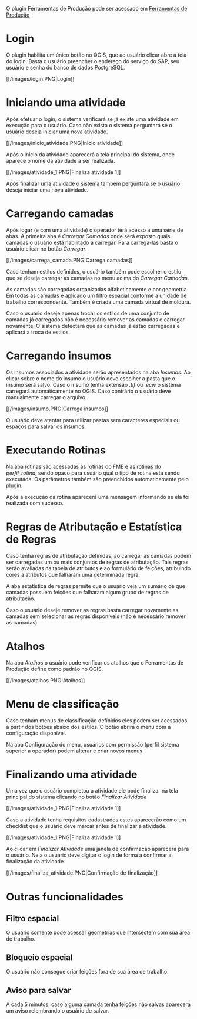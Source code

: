 O plugin Ferramentas de Produção pode ser acessado em [Ferramentas de Produção](https://github.com/1cgeo/Ferramentas_Producao)

# Login

O plugin habilita um único botão no QGIS, que ao usuário clicar abre a tela do login. Basta o usuário preencher o endereço do serviço do SAP, seu usuário e senha do banco de dados PostgreSQL.

[[/images/login.PNG|Login]]

# Iniciando uma atividade

Após efetuar o login, o sistema verificará se já existe uma atividade em execução para o usuário. Caso não exista o sistema perguntará se o usuário deseja iniciar uma nova atividade.

[[/images/inicio_atividade.PNG|Inicio atividade]]

Após o inicio da atividade aparecerá a tela principal do sistema, onde aparece o nome da atividade a ser realizada.

[[/images/atividade_1.PNG|Finaliza atividade 1]]

Após finalizar uma atividade o sistema também perguntará se o usuário deseja iniciar uma nova atividade.

# Carregando camadas

Após logar (e com uma atividade) o operador terá acesso a uma série de abas. A primeira aba é _Carregar Camadas_ onde será exposto quais camadas o usuário está habilitado a carregar. Para carrega-las basta o usuário clicar no botão _Carregar_.

[[/images/carrega_camada.PNG|Carrega camadas]]

Caso tenham estilos definidos, o usuário também pode escolher o estilo que se deseja carregar as camadas no menu acima do _Carregar Camadas_.

As camadas são carregadas organizadas alfabeticamente e por geometria. Em todas as camadas é aplicado um filtro espacial conforme a unidade de trabalho correspondente. Também é criada uma camada virtual de moldura.

Caso o usuário deseje apenas trocar os estilos de uma conjunto de camadas já carregados não é necessário remover as camadas e carregar novamente. O sistema detectará que as camadas já estão carregadas e aplicará a troca de estilos.

# Carregando insumos

Os insumos associados a atividade serão apresentados na aba _Insumos_. Ao clicar sobre o nome do insumo o usuário deve escolher a pasta que o insumo será salvo. Caso o insumo tenha extensão _.tif_ ou _.ecw_ o sistema carregará automáticamente no QGIS. Caso contrário o usuário deve manualmente carregar o arquivo.

[[/images/insumo.PNG|Carrega insumos]]

O usuário deve atentar para utilizar pastas sem caracteres especiais ou espaços para salvar os insumos.

# Executando Rotinas

Na aba rotinas são acessadas as rotinas do FME e as rotinas do _perfil_rotina_, sendo opaco para usuário qual o tipo de rotina está sendo executada. Os parâmetros também são preenchidos automaticamente pelo plugin.

Após a execução da rotina aparecerá uma mensagem informando se ela foi realizada com sucesso.

# Regras de Atributação e Estatística de Regras

Caso tenha regras de atributação definidas, ao carregar as camadas podem ser carregadas um ou mais conjuntos de regras de atributação. Tais regras serão avaliadas na tabela de atributos e ao formulário de feições, atribuindo cores a atributos que falharam uma determinada regra.

A aba estatística de regras permite que o usuário veja um sumário de que camadas possuem feições que falharam algum grupo de regras de atributação.

Caso o usuário deseje remover as regras basta carregar novamente as camadas sem selecionar as regras disponíveis (não é necessário remover as camadas)

# Atalhos

Na aba _Atalhos_ o usuário pode verificar os atalhos que o Ferramentas de Produção define como padrão no QGIS.

[[/images/atalhos.PNG|Atalhos]]

# Menu de classificação

Caso tenham menus de classificação definidos eles podem ser acessados a partir dos botões abaixo dos estilos. O botão abrirá o menu com a configuração disponível.

Na aba Configuração do menu, usuários com permissão (perfil sistema superior a operador) podem alterar e criar novos menus.

# Finalizando uma atividade

Uma vez que o usuário completou a atividade ele pode finalizar na tela principal do sistema clicando no botão _Finalizar Atividade_

[[/images/atividade_1.PNG|Finaliza atividade 1]]

Caso a atividade tenha requisitos cadastrados estes aparecerão como um checklist que o usuário deve marcar antes de finalizar a atividade.

[[/images/atividade_1.PNG|Finaliza atividade 1]]

Ao clicar em _Finalizar Atividade_ uma janela de confirmação aparecerá para o usuário. Nela o usuário deve digitar o login de forma a confirmar a finalização da atividade.

[[/images/finaliza_atividade.PNG|Confirmação de finalização]]

# Outras funcionalidades

## Filtro espacial

O usuário somente pode acessar geometrias que intersectem com sua área de trabalho.

## Bloqueio espacial

O usuário não consegue criar feições fora de sua área de trabalho.

## Aviso para salvar

A cada 5 minutos, caso alguma camada tenha feições não salvas aparecerá um aviso relembrando o usuário de salvar.